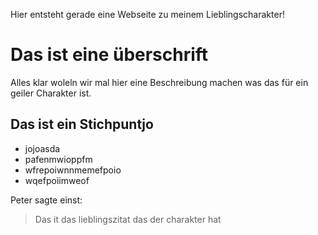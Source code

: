 Hier entsteht gerade eine Webseite zu meinem Lieblingscharakter!

# Das ist eine überschrift
Alles klar woleln wir mal hier eine Beschreibung machen was das für ein geiler Charakter ist.
## Das ist ein Stichpuntjo
* jojoasda
* pafenmwioppfm
* wfrepoiwnnmemefpoio
* wqefpoiimweof

Peter sagte einst:
> Das it das lieblingszitat das der charakter hat
